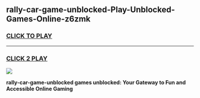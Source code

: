
## rally-car-game-unblocked-Play-Unblocked-Games-Online-z6zmk
<h3>
<a href="https://premium76.site?title=rally-car-game-unblocked&ref=24A">CLICK TO PLAY</a></h3>
<hr>

<h3>
<a href="https://premium76.site?title=rally-car-game-unblocked&ref=24A">CLICK 2 PLAY</a>
  
</h3>

<a href="https://premium76.site?title=rally-car-game-unblocked&ref=24A"><img src="https://clearcache.store/games.png"></a>


**rally-car-game-unblocked games unblocked: Your Gateway to Fun and Accessible Online Gaming**
